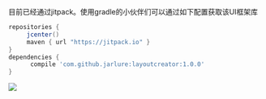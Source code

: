 目前已经通过jitpack。使用gradle的小伙伴们可以通过如下配置获取该UI框架库
 
   ```gradle
   repositories { 
        jcenter()
        maven { url "https://jitpack.io" }
   }
   dependencies {
         compile 'com.github.jarlure:layoutcreator:1.0.0'
   }
   ```  

[![](https://jitpack.io/v/jarlure/layoutcreator.svg)](https://jitpack.io/#jarlure/layoutcreator)

